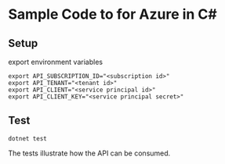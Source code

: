 # Sample Code to for Azure in C#

## Setup

export environment variables

```
export API_SUBSCRIPTION_ID="<subscription id>"
export API_TENANT="<tenant id>"
export API_CLIENT="<service principal id>"
export API_CLIENT_KEY="<service principal secret>"
```

## Test

```
dotnet test
```

The tests illustrate how the API can be consumed.
